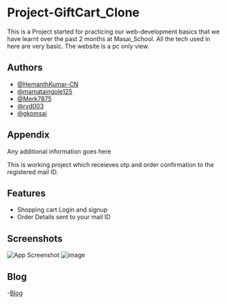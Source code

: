 
# Project-GiftCart_Clone
This is a Project started for practicing our web-development basics that we have learnt over the past 
2 months at Masai_School. All the tech used in here are very basic.
The website is a pc only view.




## Authors

- [@HemanthKumar-CN](https://github.com/HemanthKumar-CN)
- [@mamataingole125](https://github.com/mamataingole125)
- [@Merk7875](https://github.com/Merk7875)
- [@rvd003](https://github.com/rvd003)
- [@gkomsai](https://github.com/gkomsai)


## Appendix

Any additional information goes here

This is working project which receieves otp and order confirmation to the registered mail ID.
## Features

- Shopping cart Login and signup
- Order Details sent to your mail ID


## Screenshots

![App Screenshot](screen.png)
![image](https://user-images.githubusercontent.com/101566591/185340498-2765aca5-a40a-41f0-b226-a5c323b949bc.png)



## Blog

-[Blog](https://hemanth-html.tumblr.com/post/680515939763208192/project-giftcartcomclone-version)
